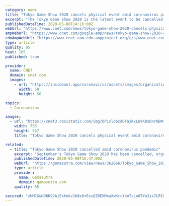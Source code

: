 ```yaml
---
category: news
title: "Tokyo Game Show 2020 cancels physical event amid coronavirus pandemic"
excerpt: "The Tokyo Game Show 2020 is the latest event to be cancelled amid the ongoing coronavirus pandemic. The annual video game show won't have a physical event this year, organizers said on Friday, though they are planning an online alternative."
publishedDateTime: 2020-05-08T14:16:00Z
webUrl: "https://www.cnet.com/news/tokyo-game-show-2020-cancels-physical-event-amid-coronavirus-pandemic/"
ampWebUrl: "https://www.cnet.com/google-amp/news/tokyo-game-show-2020-cancels-physical-event-amid-coronavirus-pandemic/"
cdnAmpWebUrl: "https://www-cnet-com.cdn.ampproject.org/c/s/www.cnet.com/google-amp/news/tokyo-game-show-2020-cancels-physical-event-amid-coronavirus-pandemic/"
type: article
quality: 95
heat: 105
published: true

provider:
  name: CNET
  domain: cnet.com
  images:
    - url: "https://insideout.app/coronavirus/assets/images/organizations/cnet.com-50x50.jpg"
      width: 50
      height: 50

topics:
  - Coronavirus

images:
  - url: "https://cnet3.cbsistatic.com/img/bP1xlobcdDTajKxLWYKDsDnrUBM=/756x567/2020/05/08/c90e4484-024c-4012-990f-ff1632403093/tgs-gettyimages-1167451970.jpg"
    width: 756
    height: 567
    title: "Tokyo Game Show 2020 cancels physical event amid coronavirus pandemic"

related:
  - title: "Tokyo Game Show 2020 cancelled amid coronavirus pandemic"
    excerpt: "September's Tokyo Game Show 2020 has been cancelled, organizers announced Thursday. It's the latest major cancellation of a game industry event--the annual TGS typically hosts hundreds of thousands of attendees."
    publishedDateTime: 2020-05-08T15:47:00Z
    webUrl: "https://gamasutra.com/view/news/362666/Tokyo_Game_Show_2020_cancelled_amid_coronavirus_pandemic.php"
    type: article
    provider:
      name: Gamasutra
      domain: gamasutra.com
    quality: 85

secured: "zhMCXwN96K92AjSkhmkz1b8eb+ExsQZ6EXMxaXwKrcY4nTsLo0TYoJix7LRIGv23rpJLHF27McmqgndAgKzDd6r+89ERLqcJ+kIfeN4Z2aCrPV+yw2SgSpxX9VsJP2LyzfM5AX8BeyndHQ2fZPIchP2fL8mGuf0+s+GjQOk/gXQaEtt4Tf//V9yHh54UbrrNP/mXJDPImsKeGno0OzJdhcD8jli756x+1lr/QXzsut6wR1V1ASiTNvQM4ZQpkJZeESwlaFuJ5vzZGXyJE5i/6FOMHsVBB4/me/OR9dOgqXZ9j14sh9HR5CdB0+P0z+rDb2JaogTkC+K4RkGNwmBWxHHIlWhHy3trNWmoRpoC5/iFD9/Cfd6IU98f5kVBK04uO0qvPbGnRwGXy/10Vwn5Np1ByzsRXpl/5YBbkVrMNauKWyqdYKAbBEHviHR5fcXiU2OBPGaGRfL6bKkynyU5OE+rO4CC3RWm4XadzaOuDvg=;/EcmxjdzQOUAEl9/Gvds4A=="
---
```


